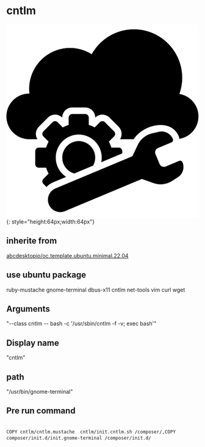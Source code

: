 # cntlm
![cntlm.svg](/applications/icons/cntlm.svg){: style="height:64px;width:64px"}
## inherite from
[abcdesktopio/oc.template.ubuntu.minimal.22.04](abcdesktopio/oc.template.ubuntu.minimal.22.04.md)
## use ubuntu package
ruby-mustache gnome-terminal dbus-x11 cntlm net-tools vim curl wget
## Arguments
"--class cntlm -- bash -c '/usr/sbin/cntlm -f -v; exec bash'"
## Display name
"cntlm"
## path
"/usr/bin/gnome-terminal"
## Pre run command

```

COPY cntlm/cntlm.mustache  cntlm/init.cntlm.sh /composer/,COPY composer/init.d/init.gnome-terminal /composer/init.d/
```
